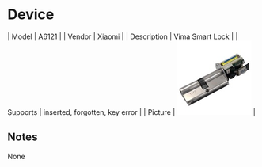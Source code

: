 
# Device

| Model | A6121  |
| Vendor  | Xiaomi  |
| Description | Vima Smart Lock |
| Supports | inserted, forgotten, key error |
| Picture | ![../images/devices/A6121.jpg](../images/devices/A6121.jpg) |

## Notes

None
